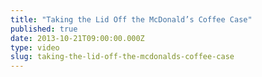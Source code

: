 ```yaml
---
title: "Taking the Lid Off the McDonald’s Coffee Case"
published: true
date: 2013-10-21T09:00:00.000Z
type: video
slug: taking-the-lid-off-the-mcdonalds-coffee-case
---
```

